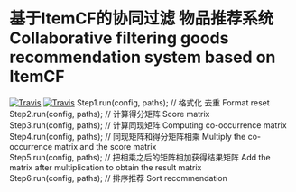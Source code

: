 # 基于ItemCF的协同过滤 物品推荐系统  Collaborative filtering goods recommendation system based on ItemCF  
[![Travis](https://img.shields.io/badge/RecommendByItemCF-MapReduce-green.svg)](https://github.com/huangyueranbbc/RecommendByItemcf)  [![Travis](https://img.shields.io/badge/Apache-Hadoop-ff69b4.svg)](http://hadoop.apache.org/)
Step1.run(config, paths);	 // 格式化 去重	Format reset  
Step2.run(config, paths);	// 计算得分矩阵	Score matrix  
Step3.run(config, paths);	// 计算同现矩阵	Computing co-occurrence matrix  
Step4.run(config, paths);	// 同现矩阵和得分矩阵相乘	Multiply the co-occurrence matrix and the score matrix  
Step5.run(config, paths);	// 把相乘之后的矩阵相加获得结果矩阵	Add the matrix after multiplication to obtain the result matrix  
Step6.run(config, paths);	// 排序推荐	Sort recommendation  
